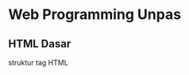 # Web Programming Unpas
## HTML Dasar

struktur tag HTML

<!-- <tagName attribute = "value"> -->

<!-- 
### boleh punya lebih dari 1 atribute
### atau gapunya atribut juga gapapa
### tiap tag punya atribut default/ global



### accesskey : untuk menentukan elemen ini bisa diakses menggunakan keyboard atau shortcut
### class : nama elemen
### id : nama elemen
### dir : direction
### lang : language
### style : menyisipkan inline css
### tabindex : menentukan urutan kalau misal membuat form, kalau pencet tab nanti fokus nya kemana
### title : judul sebuah elemen
-->